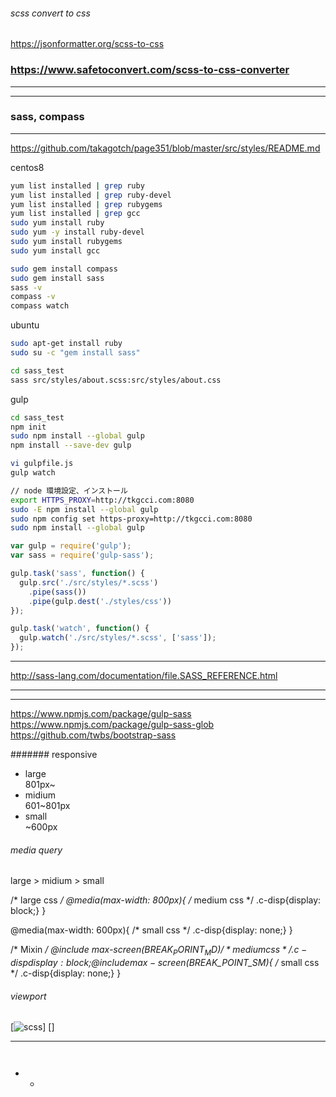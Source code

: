 ###### scss convert to css
https://jsonformatter.org/scss-to-css

### https://www.safetoconvert.com/scss-to-css-converter
---




---

### sass, compass
---
https://github.com/takagotch/page351/blob/master/src/styles/README.md

centos8
```.sh
yum list installed | grep ruby
yum list installed | grep ruby-devel
yum list installed | grep rubygems
yum list installed | grep gcc
sudo yum install ruby
sudo yum -y install ruby-devel
sudo yum install rubygems
sudo yum install gcc

sudo gem install compass
sudo gem install sass
sass -v
compass -v
compass watch


```

ubuntu
```.sh
sudo apt-get install ruby
sudo su -c "gem install sass"
```

```.sh
cd sass_test
sass src/styles/about.scss:src/styles/about.css
```

gulp
```.sh
cd sass_test
npm init
sudo npm install --global gulp
npm install --save-dev gulp

vi gulpfile.js
gulp watch

// node 環境設定、インストール
export HTTPS_PROXY=http://tkgcci.com:8080
sudo -E npm install --global gulp
sudo npm config set https-proxy=http://tkgcci.com:8080
sudo npm install --global gulp
```

```gulpfile.js
var gulp = require('gulp');
var sass = require('gulp-sass');

gulp.task('sass', function() {
  gulp.src('./src/styles/*.scss')
    .pipe(sass())
    .pipe(gulp.dest('./styles/css'))
});

gulp.task('watch', function() {
  gulp.watch('./src/styles/*.scss', ['sass']);
});

```

---

http://sass-lang.com/documentation/file.SASS_REFERENCE.html


---
---

https://www.npmjs.com/package/gulp-sass
https://www.npmjs.com/package/gulp-sass-glob
https://github.com/twbs/bootstrap-sass

####### responsive
* large<br>
801px~
* midium<br>
601~801px
* small<br>
~600px

###### media query
large > midium > small

/* large css */
@media(max-width: 800px){
  /* medium css */
  .c-disp{display: block;}
}

@media(max-width: 600px){
  /* small css */
  .c-disp{display: none;}
}

/* Mixin */
@include max-screen($BREAK_PORINT_MD){
  /* medium css */
  .c-disp{display: block;}
}
@include max-screen($BREAK_POINT_SM){
  /* small css */
  .c-disp{display: none;}
}

###### viewport
<meta name="viewport" content="widht=device=width, initial-scale=1">

[![scss](http://localhost:3000/)] []

** **

```


```

- 
  -
